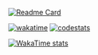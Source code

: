 [![Readme Card](https://github-readme-stats.vercel.app/api?username=BenceSzalai&show_icons=true&theme=transparent&show=prs_merged&include_all_commits=true&hide_rank=true)](https://github.com/anuraghazra/github-readme-stats)

[![wakatime](https://wakatime.com/badge/user/d0266deb-d579-4426-95cf-b668e51e7cb5.svg)](https://wakatime.com/@sbnc_eu) [![codestats](https://img.shields.io/badge/dynamic/json?url=https://codestats.net/api/users/sbnc&query=$.total_xp&label=codestats&suffix=%20keystrokes&logo=data:image/png%3Bbase64,iVBORw0KGgoAAAANSUhEUgAAABAAAAAQCAYAAAAf8/9hAAAAAXNSR0IArs4c6QAAAERlWElmTU0AKgAAAAgAAYdpAAQAAAABAAAAGgAAAAAAA6ABAAMAAAABAAEAAKACAAQAAAABAAAAEKADAAQAAAABAAAAEAAAAAA0VXHyAAABfElEQVQ4EaXTP0vDQBjH8UtawUXUwTcgiEXoopugFEGkSumgIE4ODk6CIG5OgoN/ZhfBzUGEdneoKOJWtNWCL0FwcHKzjd9f8pwG7CD6wKfPc7nc5XqXBFEUuf9ENjU4Y3XHstqavW1t3as%2BCU07sBXogh9I%2BSMCrnRdqp9Jg8uooYUGrrAKhQav4x5PqOMEQ04rwB4U%2B5jHLI5wDPVvQ7GBKSzjAuPqLEAxA7UzllWHVrfIB1ZnLas/3gwtrQktP4cdKJTzceXcK7mAPnxAeyKhZnnEuc3aTx6zOkcesHqC/IIOnnGKPOIVaIM0m6IHg3GVZLUV2rRhlFDFJB5Q1ArO0NRsGMGW1ZvkUav1v/3exEdP%2BxZ3GjQNhXZebX%2Bjag3UgPTG%2BVqn0NDbdYNdXOLQ2r3kFSgWUcGb5XfyHJawpqf4oypR16BNraOKInTPAirQdf3da5Thfvsq87CuEfiPSa9y%2BmNKzvj7Y1Kfruk%2BnVoIxdfHlDT/8PsJ3qF0qfh%2BqwEAAAAASUVORK5CYII%3D)](https://codestats.net/users/users)

[![WakaTime stats](https://github-readme-stats.vercel.app/api/wakatime?username=sbnc_eu&layout=compact&langs_count=54&theme=transparent)](https://wakatime.com/@sbnc_eu)

<!--
**BenceSzalai/BenceSzalai** is a ✨ _special_ ✨ repository because its `README.md` (this file) appears on your GitHub profile.

Here are some ideas to get you started:

- 🔭 I’m currently working on ...
- 🌱 I’m currently learning ...
- 👯 I’m looking to collaborate on ...
- 🤔 I’m looking for help with ...
- 💬 Ask me about ...
- 📫 How to reach me: ...
- 😄 Pronouns: ...
- ⚡ Fun fact: ...
-->
